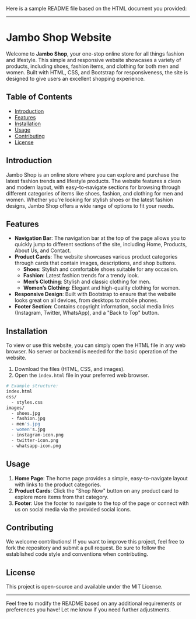 Here is a sample README file based on the HTML document you provided:

---

# Jambo Shop Website

Welcome to **Jambo Shop**, your one-stop online store for all things fashion and lifestyle. This simple and responsive website showcases a variety of products, including shoes, fashion items, and clothing for both men and women. Built with HTML, CSS, and Bootstrap for responsiveness, the site is designed to give users an excellent shopping experience.

## Table of Contents

- [Introduction](#introduction)
- [Features](#features)
- [Installation](#installation)
- [Usage](#usage)
- [Contributing](#contributing)
- [License](#license)

## Introduction

Jambo Shop is an online store where you can explore and purchase the latest fashion trends and lifestyle products. The website features a clean and modern layout, with easy-to-navigate sections for browsing through different categories of items like shoes, fashion, and clothing for men and women. Whether you're looking for stylish shoes or the latest fashion designs, Jambo Shop offers a wide range of options to fit your needs.

## Features

- **Navigation Bar**: The navigation bar at the top of the page allows you to quickly jump to different sections of the site, including Home, Products, About Us, and Contact.
- **Product Cards**: The website showcases various product categories through cards that contain images, descriptions, and shop buttons.
  - **Shoes**: Stylish and comfortable shoes suitable for any occasion.
  - **Fashion**: Latest fashion trends for a trendy look.
  - **Men’s Clothing**: Stylish and classic clothing for men.
  - **Women’s Clothing**: Elegant and high-quality clothing for women.
- **Responsive Design**: Built with Bootstrap to ensure that the website looks great on all devices, from desktops to mobile phones.
- **Footer Section**: Contains copyright information, social media links (Instagram, Twitter, WhatsApp), and a "Back to Top" button.

## Installation

To view or use this website, you can simply open the HTML file in any web browser. No server or backend is needed for the basic operation of the website.

1. Download the files (HTML, CSS, and images).
2. Open the `index.html` file in your preferred web browser.

```bash
# Example structure:
index.html
css/
  - styles.css
images/
  - shoes.jpg
  - fashion.jpg
  - men's.jpg
  - women's.jpg
  - instagram-icon.png
  - twitter-icon.png
  - whatsapp-icon.png
```

## Usage

1. **Home Page**: The home page provides a simple, easy-to-navigate layout with links to the product categories.
2. **Product Cards**: Click the "Shop Now" button on any product card to explore more items from that category.
3. **Footer**: Use the footer to navigate to the top of the page or connect with us on social media via the provided social icons.

## Contributing

We welcome contributions! If you want to improve this project, feel free to fork the repository and submit a pull request. Be sure to follow the established code style and conventions when contributing.

## License

This project is open-source and available under the MIT License.

---

Feel free to modify the README based on any additional requirements or preferences you have! Let me know if you need further adjustments.
